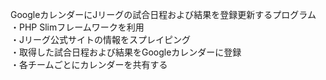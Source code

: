 GoogleカレンダーにJリーグの試合日程および結果を登録更新するプログラム  
・PHP Slimフレームワークを利用  
・Jリーグ公式サイトの情報をスプレイピング  
・取得した試合日程および結果をGoogleカレンダーに登録  
・各チームごとにカレンダーを共有する  
